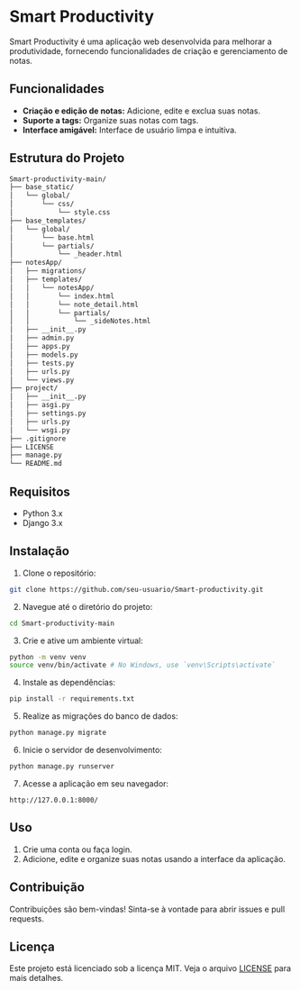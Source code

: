 # Smart Productivity

Smart Productivity é uma aplicação web desenvolvida para melhorar a produtividade, fornecendo funcionalidades de criação e gerenciamento de notas.

## Funcionalidades

- **Criação e edição de notas:** Adicione, edite e exclua suas notas.
- **Suporte a tags:** Organize suas notas com tags.
- **Interface amigável:** Interface de usuário limpa e intuitiva.

## Estrutura do Projeto

```bash
Smart-productivity-main/
├── base_static/
│   └── global/
│       └── css/
│           └── style.css
├── base_templates/
│   └── global/
│       └── base.html
│       └── partials/
│           └── _header.html
├── notesApp/
│   ├── migrations/
│   ├── templates/
│   │   └── notesApp/
│   │       └── index.html
│   │       └── note_detail.html
│   │       └── partials/
│   │           └── _sideNotes.html
│   ├── __init__.py
│   ├── admin.py
│   ├── apps.py
│   ├── models.py
│   ├── tests.py
│   ├── urls.py
│   └── views.py
├── project/
│   ├── __init__.py
│   ├── asgi.py
│   ├── settings.py
│   ├── urls.py
│   └── wsgi.py
├── .gitignore
├── LICENSE
├── manage.py
└── README.md
```

## Requisitos

- Python 3.x
- Django 3.x

## Instalação

1. Clone o repositório:

```bash
git clone https://github.com/seu-usuario/Smart-productivity.git
```

2. Navegue até o diretório do projeto:

```bash
cd Smart-productivity-main
```

3. Crie e ative um ambiente virtual:

```bash
python -m venv venv
source venv/bin/activate # No Windows, use `venv\Scripts\activate`
```

4. Instale as dependências:

```bash
pip install -r requirements.txt
```

5. Realize as migrações do banco de dados:

```bash
python manage.py migrate
```

6. Inicie o servidor de desenvolvimento:

```bash
python manage.py runserver
```

7. Acesse a aplicação em seu navegador:

```
http://127.0.0.1:8000/
```

## Uso

1. Crie uma conta ou faça login.
2. Adicione, edite e organize suas notas usando a interface da aplicação.

## Contribuição

Contribuições são bem-vindas! Sinta-se à vontade para abrir issues e pull requests.

## Licença

Este projeto está licenciado sob a licença MIT. Veja o arquivo [LICENSE](LICENSE) para mais detalhes.
